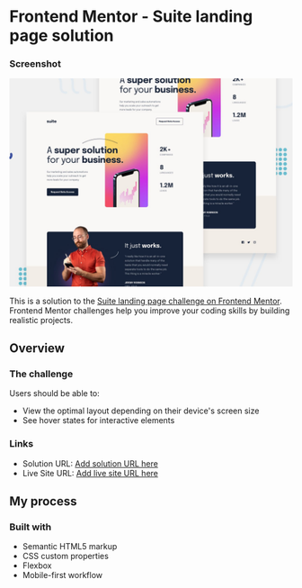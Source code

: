 # Frontend Mentor - Suite landing page solution
### Screenshot

![](./screenshot.jpg)

This is a solution to the [Suite landing page challenge on Frontend Mentor](https://www.frontendmentor.io/challenges/suite-landing-page-tj_eaU-Ra). Frontend Mentor challenges help you improve your coding skills by building realistic projects.

## Overview

### The challenge

Users should be able to:

- View the optimal layout depending on their device's screen size
- See hover states for interactive elements

### Links

- Solution URL: [Add solution URL here](https://github.com/DanoSvK/Suite-landing-page.git)
- Live Site URL: [Add live site URL here](https://danosvk.github.io/Suite-landing-page/)

## My process

### Built with

- Semantic HTML5 markup
- CSS custom properties
- Flexbox
- Mobile-first workflow
